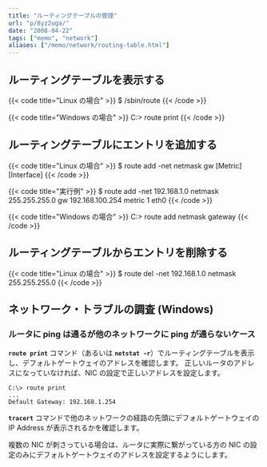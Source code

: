 ```yaml
---
title: "ルーティングテーブルの管理"
url: "p/8yz2uga/"
date: "2008-04-22"
tags: ["memo", "network"]
aliases: ["/memo/network/routing-table.html"]
---
```



ルーティングテーブルを表示する
----

{{< code title="Linux の場合" >}}
$ /sbin/route
{{< /code >}}

{{< code title="Windows の場合" >}}
C:\> route print
{{< /code >}}


ルーティングテーブルにエントリを追加する
----

{{< code title="Linux の場合" >}}
$ route add -net <NetworkAddr> netmask <NetMask> gw <GatewayAddr> [Metric] [Interface]
{{< /code >}}

{{< code title="実行例" >}}
$ route add -net 192.168.1.0 netmask 255.255.255.0 gw 192.168.100.254 metric 1 eth0
{{< /code >}}

{{< code title="Windows の場合" >}}
C:\> route add <NetworkAddr> netmask <NetMask> gateway <GatewayAddr>
{{< /code >}}


ルーティングテーブルからエントリを削除する
----

{{< code title="Linux の場合" >}}
$ route del -net 192.168.1.0 netmask 255.255.255.0
{{< /code >}}


ネットワーク・トラブルの調査 (Windows)
----

### ルータに ping は通るが他のネットワークに ping が通らないケース

**`route print`** コマンド（あるいは **`netstat -r`**）でルーティングテーブルを表示し、デフォルトゲートウェイのアドレスを確認します。
正しいルータのアドレスになっていなければ、NIC の設定で正しいアドレスを設定します。

```
C:\> route print
...
Default Gateway: 192.168.1.254
```

**`tracert`** コマンドで他のネットワークの経路の先頭にデフォルトゲートウェイの IP Address が表示されるかを確認します。

複数の NIC が刺さっている場合は、ルータに実際に繋がっている方の NIC の設定のみにデフォルトゲートウェイのアドレスを設定するようにします。

